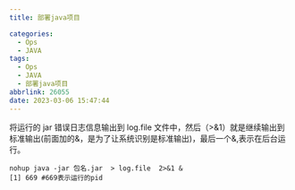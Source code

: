 ```yaml
---
title: 部署java项目

categories:
  - Ops
  - JAVA
tags:
  - Ops
  - JAVA
  - 部署java项目
abbrlink: 26055
date: 2023-03-06 15:47:44
---
```


将运行的 jar 错误日志信息输出到 log.file 文件中，然后（>&1）就是继续输出到标准输出(前面加的&，是为了让系统识别是标准输出)，最后一个&,表示在后台运行。

```shell
nohup java -jar 包名.jar  > log.file  2>&1 &
[1] 669 #669表示运行的pid
```
